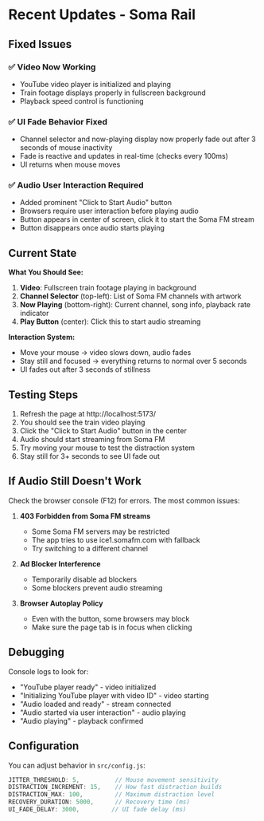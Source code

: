# Recent Updates - Soma Rail

## Fixed Issues

### ✅ Video Now Working
- YouTube video player is initialized and playing
- Train footage displays properly in fullscreen background
- Playback speed control is functioning

### ✅ UI Fade Behavior Fixed
- Channel selector and now-playing display now properly fade out after 3 seconds of mouse inactivity
- Fade is reactive and updates in real-time (checks every 100ms)
- UI returns when mouse moves

### ✅ Audio User Interaction Required
- Added prominent "Click to Start Audio" button
- Browsers require user interaction before playing audio
- Button appears in center of screen, click it to start the Soma FM stream
- Button disappears once audio starts playing

## Current State

**What You Should See:**
1. **Video**: Fullscreen train footage playing in background
2. **Channel Selector** (top-left): List of Soma FM channels with artwork
3. **Now Playing** (bottom-right): Current channel, song info, playback rate indicator
4. **Play Button** (center): Click this to start audio streaming

**Interaction System:**
- Move your mouse → video slows down, audio fades
- Stay still and focused → everything returns to normal over 5 seconds
- UI fades out after 3 seconds of stillness

## Testing Steps

1. Refresh the page at http://localhost:5173/
2. You should see the train video playing
3. Click the "Click to Start Audio" button in the center
4. Audio should start streaming from Soma FM
5. Try moving your mouse to test the distraction system
6. Stay still for 3+ seconds to see UI fade out

## If Audio Still Doesn't Work

Check the browser console (F12) for errors. The most common issues:

1. **403 Forbidden from Soma FM streams**
   - Some Soma FM servers may be restricted
   - The app tries to use ice1.somafm.com with fallback
   - Try switching to a different channel

2. **Ad Blocker Interference**
   - Temporarily disable ad blockers
   - Some blockers prevent audio streaming

3. **Browser Autoplay Policy**
   - Even with the button, some browsers may block
   - Make sure the page tab is in focus when clicking

## Debugging

Console logs to look for:
- "YouTube player ready" - video initialized
- "Initializing YouTube player with video ID" - video starting
- "Audio loaded and ready" - stream connected
- "Audio started via user interaction" - audio playing
- "Audio playing" - playback confirmed

## Configuration

You can adjust behavior in `src/config.js`:
```javascript
JITTER_THRESHOLD: 5,          // Mouse movement sensitivity
DISTRACTION_INCREMENT: 15,    // How fast distraction builds
DISTRACTION_MAX: 100,         // Maximum distraction level
RECOVERY_DURATION: 5000,      // Recovery time (ms)
UI_FADE_DELAY: 3000,         // UI fade delay (ms)
```
